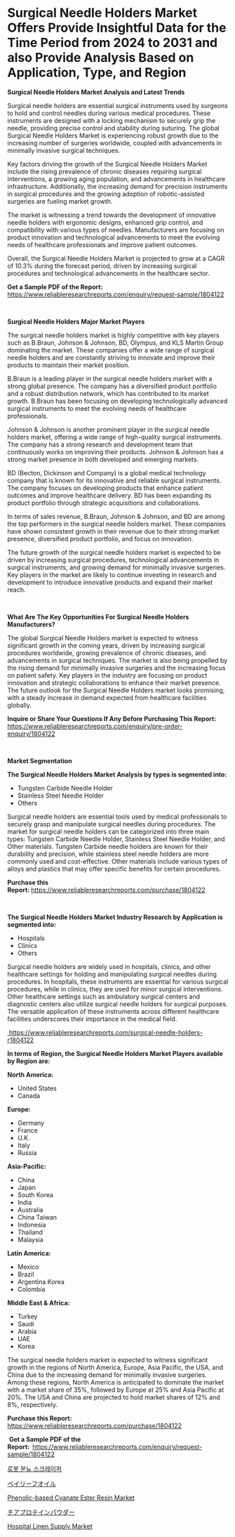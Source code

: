 <p><h1>Surgical Needle Holders Market Offers Provide Insightful Data for the Time Period from 2024 to 2031 and also Provide Analysis Based on Application, Type, and Region</h1></p><p><strong>Surgical Needle Holders Market Analysis and Latest Trends</strong></p>
<p><p>Surgical needle holders are essential surgical instruments used by surgeons to hold and control needles during various medical procedures. These instruments are designed with a locking mechanism to securely grip the needle, providing precise control and stability during suturing. The global Surgical Needle Holders Market is experiencing robust growth due to the increasing number of surgeries worldwide, coupled with advancements in minimally invasive surgical techniques.</p><p>Key factors driving the growth of the Surgical Needle Holders Market include the rising prevalence of chronic diseases requiring surgical interventions, a growing aging population, and advancements in healthcare infrastructure. Additionally, the increasing demand for precision instruments in surgical procedures and the growing adoption of robotic-assisted surgeries are fueling market growth.</p><p>The market is witnessing a trend towards the development of innovative needle holders with ergonomic designs, enhanced grip control, and compatibility with various types of needles. Manufacturers are focusing on product innovation and technological advancements to meet the evolving needs of healthcare professionals and improve patient outcomes.</p><p>Overall, the Surgical Needle Holders Market is projected to grow at a CAGR of 10.3% during the forecast period, driven by increasing surgical procedures and technological advancements in the healthcare sector.</p></p>
<p><strong>Get a Sample PDF of the Report:&nbsp;</strong> <a href="https://www.reliableresearchreports.com/enquiry/request-sample/1804122">https://www.reliableresearchreports.com/enquiry/request-sample/1804122</a></p>
<p>&nbsp;</p>
<p><strong>Surgical Needle Holders Major Market Players</strong></p>
<p><p>The surgical needle holders market is highly competitive with key players such as B.Braun, Johnson & Johnson, BD, Olympus, and KLS Martin Group dominating the market. These companies offer a wide range of surgical needle holders and are constantly striving to innovate and improve their products to maintain their market position.</p><p>B.Braun is a leading player in the surgical needle holders market with a strong global presence. The company has a diversified product portfolio and a robust distribution network, which has contributed to its market growth. B.Braun has been focusing on developing technologically advanced surgical instruments to meet the evolving needs of healthcare professionals.</p><p>Johnson & Johnson is another prominent player in the surgical needle holders market, offering a wide range of high-quality surgical instruments. The company has a strong research and development team that continuously works on improving their products. Johnson & Johnson has a strong market presence in both developed and emerging markets.</p><p>BD (Becton, Dickinson and Company) is a global medical technology company that is known for its innovative and reliable surgical instruments. The company focuses on developing products that enhance patient outcomes and improve healthcare delivery. BD has been expanding its product portfolio through strategic acquisitions and collaborations.</p><p>In terms of sales revenue, B.Braun, Johnson & Johnson, and BD are among the top performers in the surgical needle holders market. These companies have shown consistent growth in their revenue due to their strong market presence, diversified product portfolio, and focus on innovation.</p><p>The future growth of the surgical needle holders market is expected to be driven by increasing surgical procedures, technological advancements in surgical instruments, and growing demand for minimally invasive surgeries. Key players in the market are likely to continue investing in research and development to introduce innovative products and expand their market reach.</p></p>
<p>&nbsp;</p>
<p><strong>What Are The Key Opportunities For Surgical Needle Holders Manufacturers?</strong></p>
<p><p>The global Surgical Needle Holders market is expected to witness significant growth in the coming years, driven by increasing surgical procedures worldwide, growing prevalence of chronic diseases, and advancements in surgical techniques. The market is also being propelled by the rising demand for minimally invasive surgeries and the increasing focus on patient safety. Key players in the industry are focusing on product innovation and strategic collaborations to enhance their market presence. The future outlook for the Surgical Needle Holders market looks promising, with a steady increase in demand expected from healthcare facilities globally.</p></p>
<p><strong>Inquire or Share Your Questions If Any Before Purchasing This Report:</strong> <a href="https://www.reliableresearchreports.com/enquiry/pre-order-enquiry/1804122">https://www.reliableresearchreports.com/enquiry/pre-order-enquiry/1804122</a></p>
<p>&nbsp;</p>
<p><strong>Market Segmentation</strong></p>
<p><strong>The Surgical Needle Holders Market Analysis by types is segmented into:</strong></p>
<p><ul><li>Tungsten Carbide Needle Holder</li><li>Stainless Steel Needle Holder</li><li>Others</li></ul></p>
<p><p>Surgical needle holders are essential tools used by medical professionals to securely grasp and manipulate surgical needles during procedures. The market for surgical needle holders can be categorized into three main types: Tungsten Carbide Needle Holder, Stainless Steel Needle Holder, and Other materials. Tungsten Carbide needle holders are known for their durability and precision, while stainless steel needle holders are more commonly used and cost-effective. Other materials include various types of alloys and plastics that may offer specific benefits for certain procedures.</p></p>
<p><strong>Purchase this Report:&nbsp;</strong><a href="https://www.reliableresearchreports.com/purchase/1804122">https://www.reliableresearchreports.com/purchase/1804122</a></p>
<p>&nbsp;</p>
<p><strong>The Surgical Needle Holders Market Industry Research by Application is segmented into:</strong></p>
<p><ul><li>Hospitals</li><li>Clinics</li><li>Others</li></ul></p>
<p><p>Surgical needle holders are widely used in hospitals, clinics, and other healthcare settings for holding and manipulating surgical needles during procedures. In hospitals, these instruments are essential for various surgical procedures, while in clinics, they are used for minor surgical interventions. Other healthcare settings such as ambulatory surgical centers and diagnostic centers also utilize surgical needle holders for surgical purposes. The versatile application of these instruments across different healthcare facilities underscores their importance in the medical field.</p></p>
<p><a href="https://www.reliableresearchreports.com/surgical-needle-holders-r1804122">&nbsp;https://www.reliableresearchreports.com/surgical-needle-holders-r1804122</a></p>
<p><strong>In terms of Region, the Surgical Needle Holders Market Players available by Region are:</strong></p>
<p>
    <p> <strong> North America: </strong>
        <ul>
            <li>United States</li>
            <li>Canada</li>
        </ul>
        </p> 
    <p> <strong> Europe: </strong>
        <ul>
            <li>Germany</li>
            <li>France</li>
            <li>U.K.</li>
            <li>Italy</li>
            <li>Russia</li>
        </ul>
        </p> 
    <p> <strong> Asia-Pacific: </strong>
        <ul>
            <li>China</li>
            <li>Japan</li>
            <li>South Korea</li>
            <li>India</li>
            <li>Australia</li>
            <li>China Taiwan</li>
            <li>Indonesia</li>
            <li>Thailand</li>
            <li>Malaysia</li>
        </ul>
        </p> 
    <p> <strong> Latin America: </strong>
        <ul>
            <li>Mexico</li>
            <li>Brazil</li>
            <li>Argentina Korea</li>
            <li>Colombia</li>
        </ul>
        </p> 
    <p> <strong> Middle East & Africa: </strong>
        <ul>
            <li>Turkey</li>
            <li>Saudi</li>
            <li>Arabia</li>
            <li>UAE</li>
            <li>Korea</li>
        </ul>
    </p>
    </p>
<p><p>The surgical needle holders market is expected to witness significant growth in the regions of North America, Europe, Asia Pacific, the USA, and China due to the increasing demand for minimally invasive surgeries. Among these regions, North America is anticipated to dominate the market with a market share of 35%, followed by Europe at 25% and Asia Pacific at 20%. The USA and China are projected to hold market shares of 12% and 8%, respectively.</p></p>
<p><strong>Purchase this Report: </strong><a href="https://www.reliableresearchreports.com/purchase/1804122">https://www.reliableresearchreports.com/purchase/1804122</a></p>
<p>&nbsp;<strong>Get a Sample PDF of the Report:&nbsp;&nbsp;</strong><a href="https://www.reliableresearchreports.com/enquiry/request-sample/1804122">https://www.reliableresearchreports.com/enquiry/request-sample/1804122</a></p>
<p><strong></strong></p>
<p><p><a href="https://medium.com/@bereniceroberts1978/%EB%A1%9C%EB%B4%87-%EB%A7%A4%EB%8B%88-%EC%8A%A4%ED%81%AC%EB%A0%88%EC%9D%B4%ED%8D%BC-%EC%8B%9C%EC%9E%A5-%EC%A0%90%EC%9C%A0%EC%9C%A8-%EC%A7%84%ED%99%94-%EB%B0%8F-%EC%8B%9C%EC%9E%A5-%EC%84%B1%EC%9E%A5-%ED%8A%B8%EB%A0%8C%EB%93%9C-2024-2031-d816009a1b31">로봇 분뇨 스크레이퍼</a></p><p><a href="https://github.com/dzy793153605/Market-Research-Report-List-2/blob/main/898405349672.md">ベイリーフオイル</a></p><p><a href="https://issuu.com/reportprime-2/docs/phenolic-based-cyanate-ester-resin-market-size-203">Phenolic-based Cyanate Ester Resin Market</a></p><p><a href="https://medium.com/@slbola/%E3%83%81%E3%82%A2%E3%83%97%E3%83%AD%E3%83%86%E3%82%A4%E3%83%B3%E3%83%91%E3%82%A6%E3%83%80%E3%83%BC%E3%83%9E%E3%83%BC%E3%82%B1%E3%83%83%E3%83%88-2031%E5%B9%B4%E3%81%BE%E3%81%A7%E3%81%AE%E3%83%88%E3%83%AC%E3%83%B3%E3%83%89-%E4%BA%88%E6%B8%AC-%E7%AB%B6%E4%BA%89%E5%88%86%E6%9E%90-ce164950218f">チアプロテインパウダー</a></p><p><a href="https://github.com/jodemen/Market-Research-Report-List-2/blob/main/hospital-linen-supply-market.md">Hospital Linen Supply Market</a></p></p>